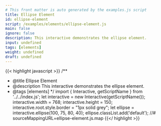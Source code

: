 ```yaml
---
# This front matter is auto generated by the examples.js script
title: Ellipse Element
id: ellipse-element
script: /examples/elements/ellipse-element.js
main: false
ignore: false
description: This interactive demonstrates the ellipse element.
input: undefined
tags: [elements]
weight: undefined
draft: undefined
---
```


{{< highlight javascript >}}
/**
* @title Ellipse Element
* @description This interactive demonstrates the ellipse element.
* @tags [elements]
*/
import { Interactive, getScriptName } from '../../index.js';
let interactive = new Interactive(getScriptName());
interactive.width = 768;
interactive.height = 150;
interactive.root.style.border = "1px solid grey";
let ellipse = interactive.ellipse(100, 75, 80, 40);
ellipse.classList.add('default');
//# sourceMappingURL=ellipse-element.js.map
{{</ highlight >}}

